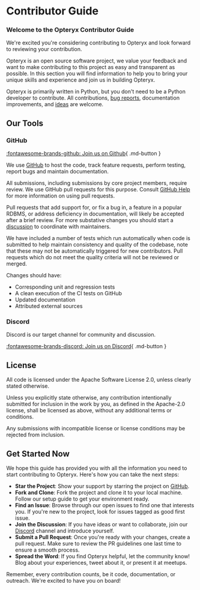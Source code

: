 # Contributor Guide

### Welcome to the Opteryx Contributor Guide

We're excited you're considering contributing to Opteryx and look forward to reviewing your contribution. 

Opteryx is an open source software project, we value your feedback and want to make contributing to this project as easy and transparent as possible. In this section you will find information to help you to bring your unique skills and experience and join us in building Opteryx.

Opteryx is primarily written in Python, but you don't need to be a Python developer to contribute. All contributions, [bug reports](https://github.com/mabel-dev/opteryx/issues/new/choose), documentation improvements, and [ideas](https://github.com/mabel-dev/opteryx/discussions) are welcome.

## Our Tools

### GitHub

[:fontawesome-brands-github: Join us on Github](https://github.com/mabel-dev/opteryx){ .md-button }

We use [GitHub](https://github.com/mabel-dev/opteryx) to host the code, track feature requests, perform testing, report bugs and maintain documentation.

All submissions, including submissions by core project members, require review. We use GitHub pull requests for this purpose. Consult [GitHub Help](https://docs.github.com/en/github/collaborating-with-issues-and-pull-requests/about-pull-requests) for more information on using pull requests. 

Pull requests that add support for, or fix a bug in, a feature in a popular RDBMS, or address deficiency in documentation, will likely be accepted after a brief review. For more substative changes you should start a [discussion](https://github.com/mabel-dev/opteryx/discussions) to coordinate with maintainers.

We have included a number of tests which run automatically when code is submitted to help maintain consistency and quality of the codebase, note that these may not be automatically triggered for new contributors. Pull requests which do not meet the quality criteria will not be reviewed or merged.

Changes should have:  

- Corresponding unit and regression tests  
- A clean execution of the CI tests on GitHub     
- Updated documentation   
- Attributed external sources  

### Discord

Discord is our target channel for community and discussion.

[:fontawesome-brands-discord: Join us on Discord](https://discord.gg/qpv2tr989x){ .md-button }

## License

All code is licensed under the Apache Software License 2.0, unless clearly stated otherwise.

Unless you explicitly state otherwise, any contribution intentionally submitted for inclusion in the work by you, as defined in the Apache-2.0 license, shall be licensed as above, without any additional terms or conditions.

Any submissions with incompatible license or license conditions may be rejected from inclusion.

## Get Started Now

We hope this guide has provided you with all the information you need to start contributing to Opteryx. Here's how you can take the next steps:

- **Star the Project**: Show your support by starring the project on [GitHub](https://github.com/mabel-dev/opteryx).
- **Fork and Clone**: Fork the project and clone it to your local machine. Follow our setup guide to get your environment ready.
- **Find an Issue**: Browse through our open issues to find one that interests you. If you're new to the project, look for issues tagged as good first issue.
- **Join the Discussion**: If you have ideas or want to collaborate, join our [Discord](https://discord.gg/qpv2tr989x) channel and introduce yourself.
- **Submit a Pull Request**: Once you're ready with your changes, create a pull request. Make sure to review the PR guidelines one last time to ensure a smooth process.
- **Spread the Word**: If you find Opteryx helpful, let the community know! Blog about your experiences, tweet about it, or present it at meetups.

Remember, every contribution counts, be it code, documentation, or outreach. We're excited to have you on board!